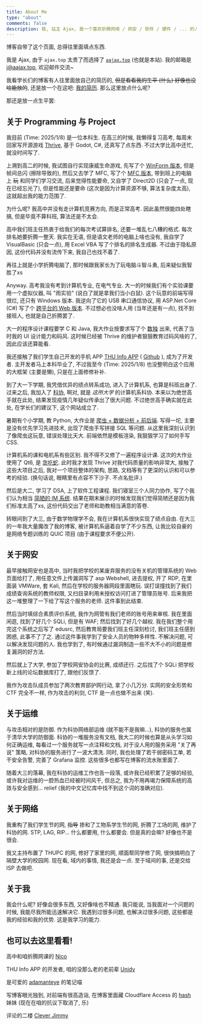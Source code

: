```yaml
---
title: About Me
type: "about"
comments: false
description: 我, 站主 Ajax, 是一个喜欢折腾网络 / 网安 / 软件 / 硬件 / ... 的人. 我对我的博客的定位是一个用于交流技术和思想的地方, 发表的文章偏技术向, 且我尽量使之通俗易懂. 这篇自述中, 我将向所有人展示我生平的一角, 准确而不失有趣地.
---
```


<style>
.content {
    line-height: 1.5;
}
</style>

博客自带了这个页面, 总得往里面填点东西.

我是 Ajax, 由于 `ajax.top` 太贵了而选择了 [`aajax.top`](https://aajax.top) (也就是本站). 我的邮箱是 i@aajax.top, 欢迎邮件交流~

我看学长们的博客有人往里面放自己的简历的, ~~但是看看我的生平 (什么) 好像也没啥能放的~~, 还是放一个在这吧: [我的简历](/cv/cv.pdf). 那么这里放点什么呢?

那还是放一点生平罢:

## 关于 Programming 与 Project

我目前 (Time: 2025/1/8) 是一位本科生. 在高三的时候, 我懒得复习高考, 每周末回家写开源游戏 [Thrive](https://revolutionarygamesstudio.com/), 基于 Godot, C#, 还真写了点东西. 不过大学比高中还忙, 就没时间写了.

上溯到高二的时候, 我试图自行实现康威生命游戏, 先写了个 [WinForm 版本](https://github.com/84634E1A607A/ConwayLifeGame), 但是帧间总闪 (擦除导致的), 然后又去学了 MFC, 写了个 [MFC 版本](https://github.com/84634E1A607A/Conway-s-Life-Game-MFC), 带到班上的电脑上 ~~玩~~ 和同学们学习交流, 后来觉得性能要命, 又自学了 Direct2D (只会了一点, 现在已经忘光了), 但是性能还是要命 (这次是因为计算资源不够, 算法复杂度太高), 这就超出我的能力范围了.

为什么呢? 我高中并没有走计算机竞赛方向, 而是正常高考. 因此虽然很能四处瞎搞, 但是毕竟不算科班, 算法还是不太会.

高中我们班主任热衷于给我们的每次考试算排名, 还要一堆乱七八糟的格式. 每次排名她要折腾一整天. 我实在无语, 但是语文老师的电脑上啥也没有, 我自学了 VisualBasic (只会一点), 用 Excel VBA 写了个排名的排名生成器. 不过由于隐私原因, 这份代码并没有流传下来, 我自己也找不着了.

再往上就是小学折腾电脑了, 那时候跟我家长为了玩电脑斗智斗勇, 后来疑似我智胜了xs

Anyway. 高考我没有考到计算机专业, 在电气专业. 大一的时候我们有个实验课要用一个虚拟仪器, 叫 "雨实验" (说白了就是拿我们当小白鼠). 这个玩意的前端写得很烂, 还只有 Windows 版本. 我逆向了它的 USB 串口通信协议, 用 ASP.Net Core (C#) 写了个 [跨平台的 Web 版本](https://github.com/84634E1A607A/RainDropWeb). 不过想必也没啥人用 (当年还是有一点), 找不到接班人, 也就是自己折腾罢了.

大一的程序设计课程要学 C 和 Java, 我大作业按要求写了个 [数独](https://github.com/84634E1A607A/Sudoku_C_Java) 出来, 代表了当时我的 UI 设计能力和码风. 这时候已经被 Thrive 的维护者狠狠教育过码风啥的了, 因此应该还算能看.

我还接触了我们学生自己开发的手机 APP [THU Info APP](https://app.cs.tsinghua.edu.cn/) ( [Github](https://github.com/thu-info-community/thu-info-app) ), 成为了开发者. 主开发者马上本科毕业了, 不过我至今 (Time: 2025/1/8) 也没整明白这个应用的大框架 (主要是懒), 只是在上面修修补补.

到了大一下学期, 我凭借优异的绩点转系成功, 进入了计算机系, 也算是科班出身了. 过来之后, 我加入了 [科协](https://net9.org/home/), 啊对, 就是 *这所大学* 的计算机系科协. 本来以为绝世高手就在此处, 结果发现疫情几年疑似传承出了很大问题. 不过绝世高手确实就在此处, 在学长们的建议下, 这个网站成立了.

暑期有个小学期, 教 Python, 大作业是 [爬虫 + 数据分析 + 前后端](https://github.com/84634E1A607A/2023-summer-python). 写得一坨, 主要是没有优先学习先进技术, 出现了爬虫手写拼接 SQL 等问题. 从这里我深刻认识到了像爬虫这玩意, 错误处理比天大. 前端依然是模板渲染, 我狠狠学习了如何手写 CSS.

计算机系的课和电机系有些区别. 我不得不又修了一遍程序设计课. 这次的大作业使用了 Qt6, 是 [贪吃蛇](https://github.com/UbeCc/SnakeFoP). 此时我才发现 Thrive 对我代码质量的影响非常大, 接触了这些大项目之后, 我对一个项目整体的架构, 思路, 文档等有了更深的认识和可以参考的经验. (换句话说, 眼睛里有点容不下沙子. 不点名批评.)

然后是大二, 学习了 DSA, 上了软件工程课程. 我们寝室三个人同力协作, 写了个我们认为相当 [简陋的 IM 系统](https://github.com/84634E1A607A/nova210se). 结果在期末展示的时候发现我们觉得简陋还是因为我们标准太高了xs, 这份代码交出了老师和助教相当满意的答卷.

转眼间到了大三, 由于数学物理学不会, 我在计算机系很快实现了绩点自由. 在大三的一年我大量魔改了我的博客, 被计算机系逼着自学了不少东西, 让我比较自豪的是网络专题训练的 QUIC 项目 (由于课程要求不便公开).

## 关于网安

最早接触网安也是高中, 当时我把学校的某废弃服务的没有关机的管理系统的 Web 页面给打了, 用任意文件上传漏洞写了 asp Webshell, 进去提权, 开了 RDP, 在里面装 VMWare, 套 Kali, 然后在学校的服务器网段里面瞎玩. 误打误撞找到了我们成绩查询系统的教师权限, 又扫目录利用未授权访问打进了管理员账号. 后来我把这一堆整理了一下给了写这个服务的老师. 这件事到此结束.

然后当时填综合素质评价系统, 我作为网管有我们老师的账号用来审核. 我在里面闲逛, 找到了好几个 SQLi, 但是有 WAF; 然后找到了好几个越权. 我在我们整个用完这个系统之后写了 edusrc, 然后教育局要我们班主任深刻检讨, 我们班主任感到困惑, 此事不了了之. 通过这件事我学到了安全人员的物种多样性. 不解决问题, 可以解决发现问题的人. 我也学到了, 有时候通过漏洞制造一些不大不小的问题是修复漏洞的好方法.

然后就上了大学, 参加了学校网安协会的比赛, 成绩还行. 之后找了个 SQLi 把学校新上线的论坛数据库打了, 跟他们反馈了.

我作为攻击队成员参加了两次教育部护网行动, 拿了小几万分. 实网的安全形势和 CTF 完全不一样, 作为攻击的利剑, CTF 是一点也做不出来 (笑).

## 关于运维

与攻击相对的是防御. 作为科协网络部运维 (就不能不是我嘛...), 科协的服务也属于清华大学的防御面. 科协的一堆服务没有文档, 我大二的时候也算是从头学习如何正确运维, 每看过一个服务就写一点注释和文档, 对于没人用的服务采用 "关了再说" 策略, 对科协的服务进行了一波大清洗. 同时, 我也处理了若干弱密码工单, 若干安全告警, 完善了 Grafana 监控. 这些很多也都写在博客的流水账里面了.

随着大三的落幕, 我在科协的运维工作也告一段落, 或许我已经积累了足够的经验, 或许我对运维的一腔热血已经被时间风干, 但总之, 我为不用再竭力保障系统的高效与安全感到... relief (我的中文记忆库中找不到这个词的准确对应).

## 关于网络

我重构了我们学生节的网, ~~指导~~ 掺和了工物系学生节的网, 折腾了工场的网, 维护了科协的网. STP, LAG, RIP... 什么都要用, 什么都要会. 但是真的会嘛? 好像也不是很会.

我又主持布置了 THUPC 的网, 修好了家里的网, 顺面帮同学修了网, 很快搞明白了隔壁大学的校园网. 现在看, 域内的事情, 我还是会一点. 至于域间的事, 还是交给 ISP 去做吧.

## 关于我

我会什么呢? 好像会很多东西, 又好像啥也不精通. 我只能说, 当我面对一个问题的时候, 我能尽我所能迅速解决它. 我遇到过很多问题, 也解决过很多问题, 这些都是我的经验和我的优势. 这是我学习的能力.

## 也可以去这里看看!

高中和咱折腾网课的 [Nico](https://www.lozumi.com)

THU Info APP 的开发者, 咱的没那么老的老前辈 [Unidy](https://unidy.cn)

是可爱的 [adamanteye](https://note.adamanteye.cc/) 的笔记喵

写博客眼光独到, 对前端有很高造诣, 在博客里面藏 Cloudflare Access 的 [hash](https://land.hash.memorial/) 妹妹 (现在在咱的抗议下取消了, 乐)

评论的二楼 [Clever Jimmy](https://leverimmy.top/)
